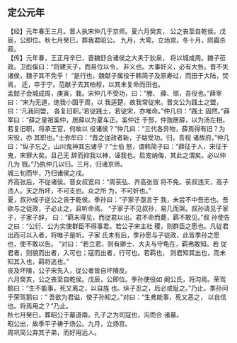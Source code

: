 ## 定公元年

【经】元年春王三月。晋人执宋仲几于京师。夏六月癸亥，
公之丧至自乾侯。戊辰，公即位。秋七月癸巳，葬我君昭公。
九月，大雩。立炀宫。冬十月，陨霜杀菽。  
【传】元年春，王正月辛巳，晋魏舒合诸侯之大夫于狄泉，
将以城成周。魏子莅政。卫彪傒曰：“将建天子，而易位以令，
非义也。大事奸义，必有大咎。晋不失诸侯，魏子其不免乎！
“是行也，魏献子属役于韩简子及原寿过，而田于大陆，焚焉，
还，卒于宁。范献子去其柏椁，以其未复命而田也。  
孟懿子会城成周，庚寅，栽。宋仲几不受功，曰：“滕、
薛、郳，吾役也。”薛宰曰：“宋为无道，绝我小国于周，以
我适楚，故我常従宋。晋文公为践土之盟，曰：‘凡我同盟，
各复旧职。’若従践土，若従宋，亦唯命。”仲几曰：“践土
固然。”薛宰曰：“薛之皇祖奚仲，居薛以为夏车正。奚仲迁
于邳，仲虺居薛，以为汤左相。若复旧职，将承王官，何故以
役诸侯？”仲几曰：“三代各异物，薛焉得有旧？为宋役，亦
其职也。”士弥牟曰：“晋之従政者新，子姑受功。归，吾视
诸故府。”仲几曰：“纵子忘之，山川鬼神其忘诸乎？”士伯
怒，谓韩简子曰：“薛征于人，宋征于鬼，宋罪大矣。且己无
辞而抑我以神，诬我也。启宠纳侮，其此之谓矣。必以仲几为
戮。”乃执仲几以归。三月，归诸京师。  
城三旬而毕，乃归诸侯之戌。  
齐高张后，不従诸侯。晋女叔宽曰：“周苌弘、齐高张皆
将不免。苌叔违天，高子违人。天之所坏，不可支也。众之所
为，不可奸也。”  
夏，叔孙成子逆公之丧于乾侯。季孙曰：“子家子亟言于
我，未尝不中吾志也。吾欲与之従政，子必止之，且听命焉。
“子家子不见叔孙，易几而哭。叔孙请见子家子，子家子辞，
曰：“羁未得见，而従君以出。君不命而薨，羁不敢见。”叔
孙使告之曰：“公衍、公为实使群臣不得事君。若公子宋主社
稷，则群臣之愿也。凡従君出而可以入者，将唯子是听。子家
氏未有后，季孙愿与子従政，此皆季孙之愿也，使不敢以告。
“对曰：“若立君，则有卿士、大夫与守龟在，羁弗敢知。若
従君者，则貌而出者，入可也；寇而出者，行可也。若羁也，
则君知其出也，而未知其入也，羁将逃也。”  
丧及坏隤，公子宋先入，従公者皆自坏隤反。  
六月癸亥，公之丧至自乾侯。戊辰，公即位。季孙使役如
阚公氏，将沟焉。荣驾鹅曰：“生不能事，死又离之，以自旌
也。纵子忍之，后必或耻之。”乃止。季孙问于荣驾鹅曰：“
吾欲为君谥，使子孙知之。”对曰：“生弗能事，死又恶之，
以自信也。将焉用之？”乃止。  
秋七月癸巳，葬昭公于墓道南。孔子之为司寇也，沟而合
诸墓。  
昭公出，故季平子祷于炀公。九月，立炀宫。  
周巩简公弃其子弟，而好用远人。  

